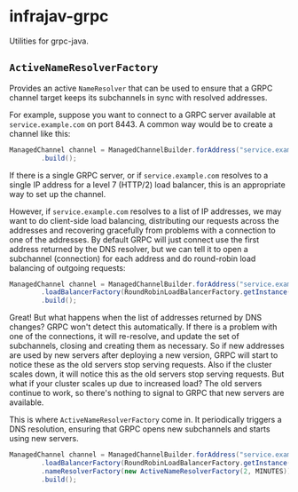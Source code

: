 # infrajav-grpc

Utilities for grpc-java.

## `ActiveNameResolverFactory`

Provides an active `NameResolver` that can be used to ensure that a GRPC channel target keeps its subchannels in sync with resolved addresses.

For example, suppose you want to connect to a GRPC server available at `service.example.com` on port 8443.
A common way would be to create a channel like this:

```java
ManagedChannel channel = ManagedChannelBuilder.forAddress("service.example.com", 8443)
        .build();
```

If there is a single GRPC server,
or if `service.example.com` resolves to a single IP address for a level 7 (HTTP/2) load balancer,
this is an appropriate way to set up the channel.

However, if `service.example.com` resolves to a list of IP addresses,
we may want to do client-side load balancing, distributing our requests across the addresses
and recovering gracefully from problems with a connection to one of the addresses.
By default GRPC will just connect use the first address returned by the DNS resolver,
but we can tell it to open a subchannel (connection) for each address and do round-robin load balancing of outgoing requests:

```java
ManagedChannel channel = ManagedChannelBuilder.forAddress("service.example.com", 8443)
        .loadBalancerFactory(RoundRobinLoadBalancerFactory.getInstance())
        .build();
```

Great! But what happens when the list of addresses returned by DNS changes?
GRPC won't detect this automatically.
If there is a problem with one of the connections, it will re-resolve,
and update the set of subchannels, closing and creating them as necessary.
So if new addresses are used by new servers after deploying a new version,
GRPC will start to notice these as the old servers stop serving requests.
Also if the cluster scales down, it will notice this as the old servers stop serving requests.
But what if your cluster scales up due to increased load?
The old servers continue to work, so there's nothing to signal to GRPC that new servers are available.

This is where `ActiveNameResolverFactory` come in.
It periodically triggers a DNS resolution, ensuring that GRPC opens new subchannels and starts using new servers.

```java
ManagedChannel channel = ManagedChannelBuilder.forAddress("service.example.com", 8443)
        .loadBalancerFactory(RoundRobinLoadBalancerFactory.getInstance())
        .nameResolverFactory(new ActiveNameResolverFactory(2, MINUTES))
        .build();
```
